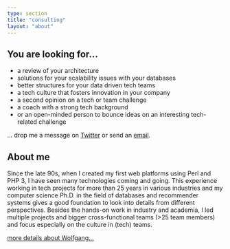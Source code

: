 ```yaml
---
type: section
title: "consulting"
layout: "about"
---
```


## You are looking for...

- a review of your architecture
- solutions for your scalability issues with your databases
- better structures for your data driven tech teams
- a tech culture that fosters innovation in your company
- a second opinion on a tech or team challenge
- a coach with a strong tech background
- or an open-minded person to bounce ideas on an interesting tech-related challenge

... drop me a message on [Twitter](https://twitter.com/schafele) or send an [email](mailto:info@gassler.org).

## About me

Since the late 90s, when I created my first web platforms using Perl and PHP 3, I have seen many technologies coming and going. This experience working in tech projects for more than 25 years in various industries and my computer science Ph.D. in the field of databases and recommender systems gives a good foundation to look into details from different perspectives. Besides the hands-on work in industry and academia, I led multiple projects and bigger cross-functional teams (>25 team members) and focus especially on the culture in (tech) teams.

[more details about Wolfgang...](/about)
